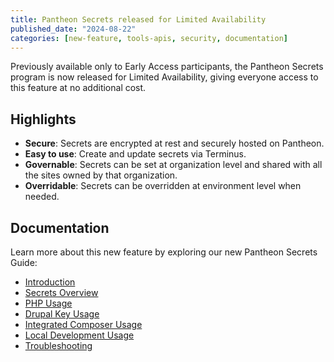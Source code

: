 ```yaml
---
title: Pantheon Secrets released for Limited Availability
published_date: "2024-08-22"
categories: [new-feature, tools-apis, security, documentation]
---
```

Previously available only to Early Access participants, the Pantheon Secrets program is now released for Limited Availability, giving everyone access to this feature at no additional cost.

## Highlights

* **Secure**: Secrets are encrypted at rest and securely hosted on Pantheon.
* **Easy to use**: Create and update secrets via Terminus.
* **Governable**: Secrets can be set at organization level and shared with all the sites owned by that organization.
* **Overridable**: Secrets can be overridden at environment level when needed.

## Documentation
Learn more about this new feature by exploring our new Pantheon Secrets Guide:
  * [Introduction](/guides/secrets)
  * [Secrets Overview](/guides/secrets/overview)
  * [PHP Usage](/guides/secrets/php)
  * [Drupal Key Usage](/guides/secrets/drupal)
  * [Integrated Composer Usage](/guides/secrets/composer)
  * [Local Development Usage](/guides/secrets/local)
  * [Troubleshooting](/guides/secrets/troubleshooting)
